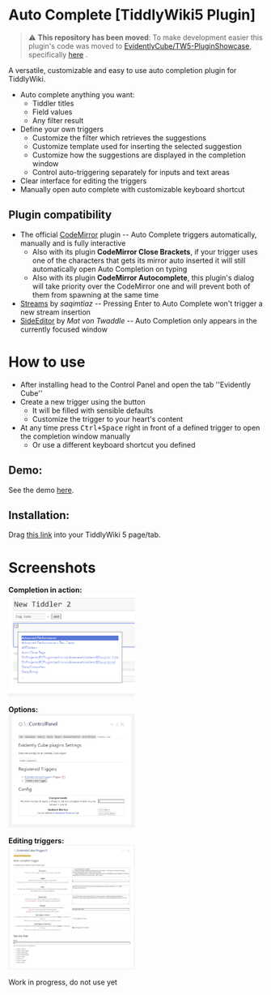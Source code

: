 # Auto Complete [TiddlyWiki5 Plugin]

> :warning: **This repository has been moved**: To make development easier this plugin's code was moved to [EvidentlyCube/TW5-PluginShowcase](https://github.com/EvidentlyCube/TW5-PluginShowcase/tree/main), specifically [here](https://github.com/EvidentlyCube/TW5-PluginShowcase/tree/main/plugins/EvidentlyCube/TW5-AutoComplete) .
> 
A versatile, customizable and easy to use auto completion plugin for TiddlyWiki.

* Auto complete anything you want:
	* Tiddler titles
	* Field values
	* Any filter result
* Define your own triggers
	* Customize the filter which retrieves the suggestions
	* Customize template used for inserting the selected suggestion
	* Customize how the suggestions are displayed in the completion window
	* Control auto-triggering separately for inputs and text areas
* Clear interface for editing the triggers
* Manually open auto complete with customizable keyboard shortcut

## Plugin compatibility

* The official [CodeMirror](https://tiddlywiki.com/plugins/tiddlywiki/codemirror/) plugin -- Auto Complete triggers automatically, manually and is fully interactive
	* Also with its plugin **CodeMirror Close Brackets**, if your trigger uses one of the characters that gets its mirror auto inserted it will still automatically open Auto Completion on typing
	* Also with its plugin **CodeMirror Autocomplete**, this plugin's dialog will take priority over the CodeMirror one and will prevent both of them from spawning at the same time
 * [Streams](https://saqimtiaz.github.io/streams/) by *saqimtiaz* -- Pressing Enter to Auto Complete won't trigger a new stream insertion
 * [SideEditor](http://sideeditor.tiddlyspot.com/) by *Mat von Twaddle* -- Auto Completion only appears in the currently focused window

# How to use

* After installing head to the Control Panel and open the tab ''Evidently Cube''
* Create a new trigger using the button
	* It will be filled with sensible defaults
	* Customize the trigger to your heart's content
* At any time press <kbd>Ctrl+Space</kbd> right in front of a defined trigger to open the completion window manually
	* Or use a different keyboard shortcut you defined

## Demo:

See the demo [here](https://evidentlycube.github.io/TW5-PluginShowcase/#Auto%20Complete).

## Installation:

Drag [this link](https://evidentlycube.github.io/TW5-PluginShowcase/#%24%3A%2Fplugins%2FEvidentlyCube%2FAutoComplete) into your TiddlyWiki 5 page/tab.
# Screenshots

**Completion in action:**<br>
<a href="images/completion.png?raw=true">
<img src="images/completion.png?raw=true" width="250">
</a>

**Options:**<br>
<a href="images/settings.png?raw=true">
<img src="images/settings.png?raw=true" width="250">
</a>

**Editing triggers:**<br>
<a href="images/trigger.png?raw=true">
<img src="images/trigger.png?raw=true" width="250">
</a>

Work in progress, do not use yet

